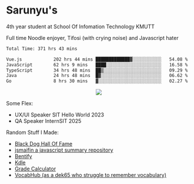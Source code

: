 # Sarunyu's
<p>4th year student at School Of Infomation Technology KMUTT</p>
<p>Full time Noodle enjoyer, Tifosi (with crying noise) and Javascript hater</p>

<!--START_SECTION:waka-->

```txt
Total Time: 371 hrs 43 mins

Vue.js            202 hrs 44 mins █████████████▓░░░░░░░░░░░   54.08 %
JavaScript        62 hrs 9 mins   ████░░░░░░░░░░░░░░░░░░░░░   16.58 %
TypeScript        34 hrs 48 mins  ██▒░░░░░░░░░░░░░░░░░░░░░░   09.29 %
Java              24 hrs 48 mins  █▓░░░░░░░░░░░░░░░░░░░░░░░   06.62 %
Go                8 hrs 30 mins   ▓░░░░░░░░░░░░░░░░░░░░░░░░   02.27 %
```

<!--END_SECTION:waka-->
<div align=center>
  <img src="https://skillicons.dev/icons?i=typescript,javascript,nodejs,react,vue,mysql,docker,linux" />
</div>

Some Flex:
- UX/UI Speaker SIT Hello World 2023
- QA Speaker InternSIT 2025

Random Stuff I Made:
- [Black Dog Hall Of Fame](https://bdoghalloffame.vercel.app/)
- [jsmaifin a javascript summary repository](https://github.com/ssarunyu/js-maifin)
- [Bentify](https://bentify.vercel.app/)
- [Kdle](https://kdle.vercel.app/)
- [Grade Calculator](https://grade-calculator-virid.vercel.app/)
- [VocabHub (as a dek65 who struggle to remember vocabulary)](https://vocabhub.vercel.app/)

